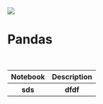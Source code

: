 
<img src="https://raw.githubusercontent.com/donnemartin/data-science-ipython-notebooks/master/images/pandas.png">


# Pandas
<br>
<table>
  <thead>
  <tr>
    <th>Notebook</th>
    <th>Description</th>
  </tr>
  </thead>
  <tbody>
  <tr>
    <th> sds</th>
    <th> dfdf</th>
  </tr>
  </table>

